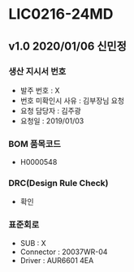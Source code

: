 # LIC0216-24MD

## v1.0 2020/01/06 신민정

### 생산 지시서 번호
* 발주 번호 : X
* 번호 미확인시 사유 : 김부장님 요청
* 요청 담당자 : 김주광
* 요청일 : 2019/01/03

###  BOM 품목코드
* H0000548

### DRC(Design Rule Check)
* 확인

### 표준회로
* SUB : X
* Connector : 20037WR-04 
* Driver : AUR6601 4EA
